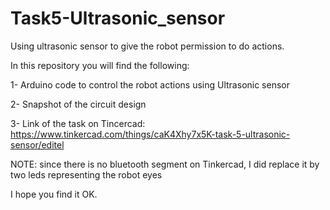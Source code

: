 # Task5-Ultrasonic_sensor
Using ultrasonic sensor to give the robot permission to do actions. 


In this repository you will find the following:

1- Arduino code to control the robot actions using Ultrasonic sensor

2- Snapshot of the circuit design

3- Link of the task on Tincercad: https://www.tinkercad.com/things/caK4Xhy7x5K-task-5-ultrasonic-sensor/editel

NOTE: since there is no bluetooth segment on Tinkercad, I did replace it by two leds representing the robot eyes

I hope you find it OK.

